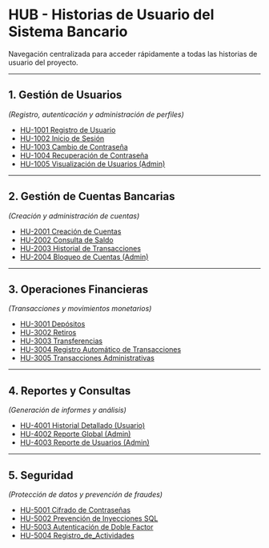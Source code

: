# HUB - Historias de Usuario del Sistema Bancario

Navegación centralizada para acceder rápidamente a todas las historias de usuario del proyecto.

---

## 1. Gestión de Usuarios  
*(Registro, autenticación y administración de perfiles)*  
- [HU-1001 Registro de Usuario](1738348290-hu-banco1001.md)  
- [HU-1002 Inicio de Sesión](1738349144-hu-banco1002.md)  
- [HU-1003 Cambio de Contraseña](1738350646-hu-banco1003.md)  
- [HU-1004 Recuperación de Contraseña](1738350677-hu-banco1004.md)  
- [HU-1005 Visualización de Usuarios (Admin)](1738351531-hu-banco1005.md)  

---

## 2. Gestión de Cuentas Bancarias  
*(Creación y administración de cuentas)*  
- [HU-2001 Creación de Cuentas](1738352386-hu-banco2001.md)  
- [HU-2002 Consulta de Saldo](1738353101-hu-banco2002.md)  
- [HU-2003 Historial de Transacciones](1738353364-hu-banco2003.md)  
- [HU-2004 Bloqueo de Cuentas (Admin)](1738353704-hu-banco2004.md)  

---

## 3. Operaciones Financieras  
*(Transacciones y movimientos monetarios)*  
- [HU-3001 Depósitos](1738355206-hu-banco3001.md)  
- [HU-3002 Retiros](1738355363-hu-banco3002.md)  
- [HU-3003 Transferencias](1738355524-hu-banco3003.md)  
- [HU-3004 Registro Automático de Transacciones](1738355786-hu-banco3004.md)  
- [HU-3005 Transacciones Administrativas](1738356084-hu-banco3005.md)  

---

## 4. Reportes y Consultas  
*(Generación de informes y análisis)*  
- [HU-4001 Historial Detallado (Usuario)](1738356431-hu-banco4001.md)  
- [HU-4002 Reporte Global (Admin)](1738356463-hu-banco4002.md)  
- [HU-4003 Reporte de Usuarios (Admin)](1738357129-hu-banco4003.md)  

---

## 5. Seguridad  
*(Protección de datos y prevención de fraudes)*  
- [HU-5001 Cifrado de Contraseñas](1738357175-hu-banco5001.md)  
- [HU-5002 Prevención de Inyecciones SQL](1738357201-hu-banco5002.md)  
- [HU-5003 Autenticación de Doble Factor](1738357224-hu-banco5003.md)
- [HU-5004 Registro_de_Actividades](1738362020-hu-banco5004)
